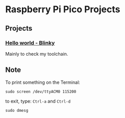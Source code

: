 # Raspberry Pi Pico Projects

## Projects

### [Hello world - Blinky](https://github.com/JrVerbiest/Raspberry-Pi-Pico-Projects/tree/main/blink)
Mainly to check my toolchain.

## Note

To print something on the Terminal:
```shell
sudo screen /dev/ttyACM0 115200
```
to exit, type: `Ctrl-a` and `Ctrl-d` 

```shell
sudo dmesg
```